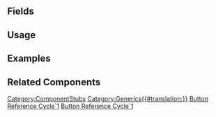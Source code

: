 <languages></languages> <translate>

## Fields

## Usage

## Examples

## Related Components

</translate>

[Category:ComponentStubs](Category:ComponentStubs "wikilink")
[Category:Generics{{#translation:}}](Category:Generics{{#translation:}} "wikilink")
[Button Reference
Cycle\`1](Category:Components{{#translation:}} "wikilink") [Button
Reference
Cycle\`1](Category:Components:Common_UI:Button_Interactions{{#translation:}} "wikilink")